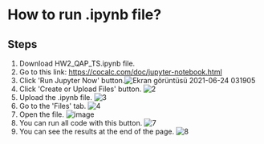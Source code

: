 # How to run .ipynb file?
## Steps
1. Download HW2_QAP_TS.ipynb file.
2. Go to this link: https://cocalc.com/doc/jupyter-notebook.html
3. Click 'Run Jupyter Now' button.![Ekran görüntüsü 2021-06-24 031905](https://user-images.githubusercontent.com/55746620/123184075-97fea700-d49b-11eb-8939-011b84d28828.png)
4. Click 'Create or Upload Files' button. ![2](https://user-images.githubusercontent.com/55746620/123184259-fdeb2e80-d49b-11eb-9816-71bb3240f882.png)
5. Upload the .ipynb file. ![3](https://user-images.githubusercontent.com/55746620/123184500-7e119400-d49c-11eb-919b-7ce37a229bc9.png)
6. Go to the 'Files' tab. ![4](https://user-images.githubusercontent.com/55746620/123184770-06903480-d49d-11eb-8e44-c817cb82132b.png)
7. Open the file. ![image](https://user-images.githubusercontent.com/55746620/123184883-553dce80-d49d-11eb-9775-1a6876733466.png)
8. You can run all code with this button. ![7](https://user-images.githubusercontent.com/55746620/123185066-c2e9fa80-d49d-11eb-95a6-1fab3b31c46e.png)
9. You can see the results at the end of the page. ![8](https://user-images.githubusercontent.com/55746620/123185187-fdec2e00-d49d-11eb-9eb1-5989e54a697c.png)


